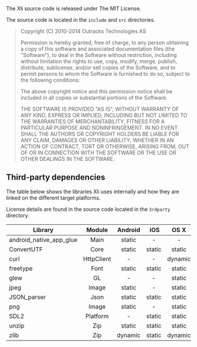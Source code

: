 The Xli source code is released under The MIT License.

The source code is located in the `include` and `src` directories.

> Copyright (C) 2010-2014 Outracks Technologies AS
>
> Permission is hereby granted, free of charge, to any person obtaining a copy of this software and 
> associated documentation files (the "Software"), to deal in the Software without restriction, 
> including without limitation the rights to use, copy, modify, merge, publish, distribute, 
> sublicense, and/or sell copies of the Software, and to permit persons to whom the Software is 
> furnished to do so, subject to the following conditions:
>
> The above copyright notice and this permission notice shall be included in all copies or 
> substantial portions of the Software.
>
> THE SOFTWARE IS PROVIDED "AS IS", WITHOUT WARRANTY OF ANY KIND, EXPRESS OR IMPLIED, INCLUDING BUT 
> NOT LIMITED TO THE WARRANTIES OF MERCHANTABILITY, FITNESS FOR A PARTICULAR PURPOSE AND 
> NONINFRINGEMENT. IN NO EVENT SHALL THE AUTHORS OR COPYRIGHT HOLDERS BE LIABLE FOR ANY CLAIM, 
> DAMAGES OR OTHER LIABILITY, WHETHER IN AN ACTION OF CONTRACT, TORT OR OTHERWISE, ARISING FROM, OUT 
> OF OR IN CONNECTION WITH THE SOFTWARE OR THE USE OR OTHER DEALINGS IN THE SOFTWARE.


Third-party dependencies
------------------------

The table below shows the libraries Xli uses internally and how they are linked on the different target platforms.

License details are found in the source code located in the `3rdparty` directory.

Library                 | Module     | Android | iOS     | OS X    | *nix    | Win32  |
------------------------|:----------:|:-------:|:-------:|:-------:|:-------:|:-------:
android_native_app_glue | Main       | static  | -       | -       | -       | -      |
ConvertUTF              | Core       | static  | static  | static  | static  | static |
curl                    | HttpClient | -       | -       | dynamic | dynamic | static |
freetype                | Font       | static  | static  | static  | dynamic | static |
glew                    | GL         | -       | -       | static  | dynamic | static |
jpeg                    | Image      | static  | -       | static  | dynamic | static |
JSON_parser             | Json       | static  | static  | static  | static  | static |
png                     | Image      | static  | -       | static  | dynamic | static |
SDL2                    | Platform   | -       | static  | static  | dynamic | -      |
unzip                   | Zip        | static  | static  | static  | static  | static |
zlib                    | Zip        | dynamic | static  | dynamic | dynamic | static |
